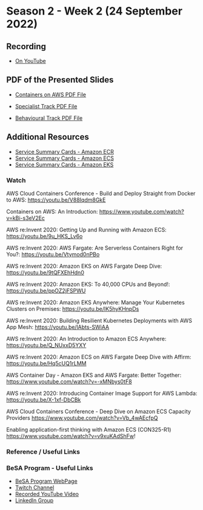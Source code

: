 # Season 2 - Week 2 (24 September 2022)

## Recording 
* [On YouTube](https://youtu.be/xotXJk1t03A)

## PDF of the Presented Slides
* [Containers on AWS PDF File](https://github.com/become-a-solutions-architect/become-a-solutions-architect.github.io/blob/main/resources/assets/season-2/2/Week%2002%20-%20Containers.pdf)

* [Specialist Track PDF File](https://github.com/become-a-solutions-architect/become-a-solutions-architect.github.io/blob/main/resources/assets/season-2/2/BeSA%20Serverless%20Track%20-%20Week%202.pdf)

* [Behavioural Track PDF File](https://github.com/become-a-solutions-architect/become-a-solutions-architect.github.io/blob/main/resources/assets/season-2/2/Behav.week2.pdf)

## Additional Resources 
* [Service Summary Cards - Amazon ECR](https://github.com/become-a-solutions-architect/become-a-solutions-architect.github.io/blob/main/resources/assets/season-2/2/SSC%20-%20Amazon%20ECR.pdf)
* [Service Summary Cards - Amazon ECS](https://github.com/become-a-solutions-architect/become-a-solutions-architect.github.io/blob/main/resources/assets/season-2/2/SSC%20-%20Amazon%20ECS.pdf)
* [Service Summary Cards - Amazon EKS](https://github.com/become-a-solutions-architect/become-a-solutions-architect.github.io/blob/main/resources/assets/season-2/2/SSC%20-%20Amazon%20EKS.pdf)

### Watch
AWS Cloud Containers Conference - Build and Deploy Straight from Docker to AWS: 
https://youtu.be/V88Iqdm8GkE

Containers on AWS: An Introduction: 
https://www.youtube.com/watch?v=kBi-s3eV2Ec

AWS re:Invent 2020: Getting Up and Running with Amazon ECS: 
https://youtu.be/9u_HKS_Lv6o

AWS re:Invent 2020: AWS Fargate: Are Serverless Containers Right for You?: 
https://youtu.be/Vtymod0nPBo

AWS re:Invent 2020: Amazon EKS on AWS Fargate Deep Dive: 
https://youtu.be/9tQFXEhHdn0

AWS re:Invent 2020: Amazon EKS: To 40,000 CPUs and Beyond!: 
https://youtu.be/ppOZ2jFSPWU

AWS re:Invent 2020: Amazon EKS Anywhere: Manage Your Kubernetes Clusters on Premises: 
https://youtu.be/IK5hyKHnpDs

AWS re:Invent 2020: Building Resilient Kubernetes Deployments with AWS App Mesh: 
https://youtu.be/lAbts-SWiAA

AWS re:Invent 2020: An Introduction to Amazon ECS Anywhere: 
https://youtu.be/Q_NUxxD5YXY

AWS re:Invent 2020: Amazon ECS on AWS Fargate Deep Dive with Affirm: 
https://youtu.be/Hq5cUQ1rLMM

AWS Container Day - Amazon EKS and AWS Fargate: Better Together: 
https://www.youtube.com/watch?v=-xMNbys0tF8

AWS re:Invent 2020: Introducing Container Image Support for AWS Lambda: 
https://youtu.be/X-1xf-DbCBk

AWS Cloud Containers Conference - Deep Dive on Amazon ECS Capacity Providers
https://www.youtube.com/watch?v=Vb_4wAEcfpQ

Enabling application-first thinking with Amazon ECS (CON325-R1)
https://www.youtube.com/watch?v=v9xuKAdShFw!

### Reference / Useful Links

### BeSA Program - Useful Links

* [BeSA Program WebPage](https://become-a-solutions-architect.github.io/)
* [Twitch Channel](https://www.twitch.tv/besaprogram)
* [Recorded YouTube Video](https://www.youtube.com/channel/UCWWO3yt3b5R_LrWHReU0b-g)
* [LinkedIn Group](https://www.linkedin.com/groups/9179284/)
